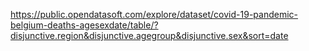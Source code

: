 https://public.opendatasoft.com/explore/dataset/covid-19-pandemic-belgium-deaths-agesexdate/table/?disjunctive.region&disjunctive.agegroup&disjunctive.sex&sort=date